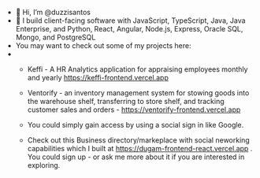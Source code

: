 - 👋 Hi, I’m @duzzisantos
- 👀 I build client-facing software with JavaScript, TypeScript, Java, Java Enterprise, and Python, React, Angular, Node.js, Express, Oracle SQL, Mongo, and PostgreSQL
- You may want to check out some of my projects here:
- - Keffi - A HR Analytics application for appraising employees monthly and yearly https://keffi-frontend.vercel.app
  - Ventorify - an inventory management system for stowing goods into the warehouse shelf, transferring to store shelf, and tracking customer sales and orders - https://ventorify-frontend.vercel.app
 
  - You could simply gain access by using a social sign in like Google.
  - Check out this Business directory/markeplace with social neworking capabilities which I built at https://dugam-frontend-react.vercel.app . You could sign up - or ask me more about it if you are interested in exploring.

<!---
duzzisantos/duzzisantos is a ✨ special ✨ repository because its `README.md` (this file) appears on your GitHub profile.
You can click the Preview link to take a look at your changes.
--->
